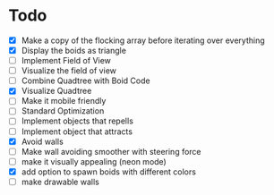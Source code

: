 # Todo

- [x] Make a copy of the flocking array before iterating over everything
- [x] Display the boids as triangle
- [ ] Implement Field of View
- [ ] Visualize the field of view
- [ ] Combine Quadtree with Boid Code
- [x] Visualize Quadtree
- [ ] Make it mobile friendly
- [ ] Standard Optimization
- [ ] Implement objects that repells
- [ ] Implement object that attracts
- [x] Avoid walls
- [ ] Make wall avoiding smoother with steering force
- [ ] make it visually appealing (neon mode)
- [x] add option to spawn boids with different colors
- [ ] make drawable walls
